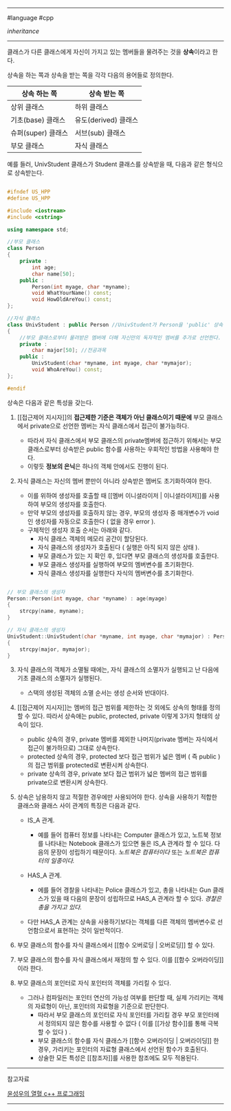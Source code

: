 
---

#language #cpp 

*inheritance*

---

클래스가 다른 클래스에게 자신이 가지고 있는 멤버들을 물려주는 것을 **상속**이라고 한다.

상속을 하는 쪽과 상속을 받는 쪽을 각각 다음의 용어들로 정의한다.

| 상속 하는 쪽       | 상속 받는 쪽         |
| ------------------ | -------------------- |
| 상위 클래스        | 하위 클래스          |
| 기초(base) 클래스  | 유도(derived) 클래스 |
| 슈퍼(super) 클래스 | 서브(sub) 클래스     |
| 부모 클래스        | 자식 클래스          |

예를 들러, UnivStudent 클래스가 Student 클래스를 상속받을 때, 다음과 같은 형식으로 상속받는다.

```cpp

#ifndef US_HPP
#define US_HPP

#include <iostream>
#include <cstring>

using namespace std;

//부모 클래스
class Person
{
	private :
		int age;
		char name[50];
	public :
		Person(int myage, char *myname);
		void WhatYourName() const;
		void HowOldAreYou() const;
};

//자식 클래스
class UnivStudent : public Person //UnivStudent가 Person을 'public' 상속함
{
	//부모 클래스로부터 물려받은 멤버에 더해 자신만의 독자적인 멤버를 추가로 선언한다.
	private :
		char major[50]; //전공과목
	public :
		UnivStudent(char *myname, int myage, char *mymajor);
		void WhoAreYou() const;
};

#endif

```

상속은 다음과 같은 특성을 갖는다.

1. [[접근제어 지시자]]의 **접근제한 기준은 객체가 아닌 클래스이기 때문에** 부모 클래스에서 private으로 선언한 멤버는 자식 클래스에서 접근이 불가능하다.
	- 따라서 자식 클래스에서 부모 클래스의 private멤버에 접근하기 위해서는 부모 클래스로부터 상속받은 public 함수를 사용하는 우회적인 방법을 사용해야 한다.
	- 이렇듯 **정보의 은닉**은 하나의 객체 안에서도 진행이 된다.

2. 자식 클래스는 자신의 멤버 뿐만이 아니라 상속받은 멤버도 초기화하여야 한다.
	- 이를 위하여 생성자를 호출할 때 [[멤버 이니셜라이저 | 이니셜라이저]]를 사용하여 부모의 생성자를 호출한다.
	- 만약 부모의 생성자를 호출하지 않는 경우, 부모의 생성자 중 매개변수가 void인 생성자를 자동으로 호출한다 ( 없을 경우 error ).
	- 구체적인 생성자 호출 순서는 아래와 같다.
		+ 자식 클래스 객체의 메모리 공간이 할당된다.
		+ 자식 클래스의 생성자가 호출된다 ( 실행은 아직 되지 않은 상태 ).
		+ 부모 클래스가 있는 지 확인 후, 있다면 부모 클래스의 생성자를 호출한다.
		+ 부모 클래스 생성자를 실행하여 부모의 멤버변수를 초기화한다.
		+ 자식 클래스 생성자를 실행한다 자식의 멤버변수를 초기화한다.

```cpp

// 부모 클래스의 생성자
Person::Person(int myage, char *myname) : age(myage)
{
	strcpy(name, myname);
}

// 자식 클래스의 생성자
UnivStudent::UnivStudent(char *myname, int myage, char *mymajor) : Person(myage, myname) // -> 이니셜라이저를 사용하여 부모의 생성자를 호출함
{
	strcpy(major, mymajor);
}

```

3. 자식 클래스의 객체가 소멸될 때에는, 자식 클래스의 소멸자가 실행되고 난 다음에 기초 클래스의 소멸자가 실행된다.
	- 스택의 생성된 객체의 소멸 순서는 생성 순서와 반대이다.

4. [[접근제어 지시자]]는 멤버의 접근 범위를 제한하는 것 외에도 상속의 형태를 정의할 수 있다. 따라서 상속애는 public, protected, private 이렇게 3가지 형태의 상속이 있다.
	- public 상속의 경우, private 멤버를 제외한 나머지(private 멤버는 자식에서 접근이 불가하므로) 그대로 상속한다.
	- protected 상속의 경우, protected 보다 접근 범위가 넓은 멤버 ( 즉 public ) 의 접근 범위를 protected로 변환시켜 상속한다.
	- private 상속의 경우, private 보다 접근 범위가 넓은 멤버의 접근 범위를 private으로 변환시켜 상속한다.

5. 상속은 남용하지 않고 적절한 경우에만 사용되어야 한다. 상속을 사용하기 적합한 클래스와 클래스 사이 관계의 특징은 다음과 같다.
	- IS_A 관계.
		- 예를 들어 컴퓨터 정보를 나타내는 Computer 클래스가 있고, 노트북 정보를 나타내는 Notebook 클래스가 있으면 둘은 IS_A 관계라 할 수 있다. 다음의 문장이 성립하기 때문이다.
		*노트북은 컴퓨터이다*
		또는
		*노트북은 컴퓨터의 일종이다.*

	- HAS_A 관계.
		- 에를 들어 경찰을 나타내는 Police 클래스가 있고, 총을 나타내는 Gun 클래스가 있을 때 다음의 문장이 성립하므로 HAS_A 관계라 할 수 있다.
		*경찰은 총을 가지고 있다.*
	- 다만 HAS_A 관계는 상속을 사용하기보다는 객체를 다른 객체의 멤버변수로 선언함으로서 표현하는 것이 일반적이다.

6. 부모 클래스의 함수를 자식 클래스에서 [[함수 오버로딩 | 오버로딩]] 할 수 있다.
7. 부모 클래스의 함수를 자식 클래스에서 재정의 할 수 있다. 이를 [[함수 오버라이딩]]이라 한다.
8. 부모 클래스의 포인터로 자식 포인터의 객체를 가리킬 수 있다.
	- 그러나 컴파일러는 포인터 연산의 가능성 여부를 판단할 때, 실제 가리키는 객체의 자료형이 아닌, 포인터의 자료형을 기준으로 판단한다.
		- 따라서 부모 클래스의 포인터로 자식 포인터를 가리킬 경우 부모 포인터에서 정의되지 않은 함수를 사용할 수 없다 ( 이를 [[가상 함수]]를 통해 극복할 수 있다 ) .
		- 부모 클래스의 함수를 자식 클래스가 [[함수 오버라이딩 | 오버라이딩]] 한 경우, 가리키는 포인터의 자료형 클래스에서 선언된 함수가 호출된다.
		- 상술한 모든 특성은 [[참조자]]를 사용한 참조에도 모두 적용된다.


---

참고자료

[윤성우의 열혈 c++ 프로그래밍](https://product.kyobobook.co.kr/detail/S000001589147)

---